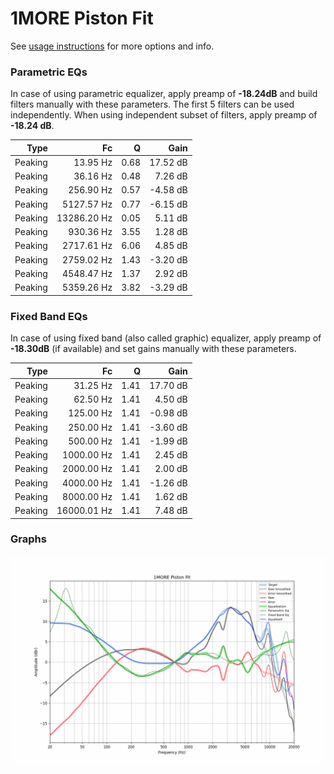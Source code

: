 # 1MORE Piston Fit
See [usage instructions](https://github.com/jaakkopasanen/AutoEq#usage) for more options and info.

### Parametric EQs
In case of using parametric equalizer, apply preamp of **-18.24dB** and build filters manually
with these parameters. The first 5 filters can be used independently.
When using independent subset of filters, apply preamp of **-18.24 dB**.

| Type    | Fc          |    Q | Gain     |
|--------:|------------:|-----:|---------:|
| Peaking | 13.95 Hz    | 0.68 | 17.52 dB |
| Peaking | 36.16 Hz    | 0.48 | 7.26 dB  |
| Peaking | 256.90 Hz   | 0.57 | -4.58 dB |
| Peaking | 5127.57 Hz  | 0.77 | -6.15 dB |
| Peaking | 13286.20 Hz | 0.05 | 5.11 dB  |
| Peaking | 930.36 Hz   | 3.55 | 1.28 dB  |
| Peaking | 2717.61 Hz  | 6.06 | 4.85 dB  |
| Peaking | 2759.02 Hz  | 1.43 | -3.20 dB |
| Peaking | 4548.47 Hz  | 1.37 | 2.92 dB  |
| Peaking | 5359.26 Hz  | 3.82 | -3.29 dB |

### Fixed Band EQs
In case of using fixed band (also called graphic) equalizer, apply preamp of **-18.30dB**
(if available) and set gains manually with these parameters.

| Type    | Fc          |    Q | Gain     |
|--------:|------------:|-----:|---------:|
| Peaking | 31.25 Hz    | 1.41 | 17.70 dB |
| Peaking | 62.50 Hz    | 1.41 | 4.50 dB  |
| Peaking | 125.00 Hz   | 1.41 | -0.98 dB |
| Peaking | 250.00 Hz   | 1.41 | -3.60 dB |
| Peaking | 500.00 Hz   | 1.41 | -1.99 dB |
| Peaking | 1000.00 Hz  | 1.41 | 2.45 dB  |
| Peaking | 2000.00 Hz  | 1.41 | 2.00 dB  |
| Peaking | 4000.00 Hz  | 1.41 | -1.26 dB |
| Peaking | 8000.00 Hz  | 1.41 | 1.62 dB  |
| Peaking | 16000.01 Hz | 1.41 | 7.48 dB  |

### Graphs
![](./1MORE%20Piston%20Fit.png)